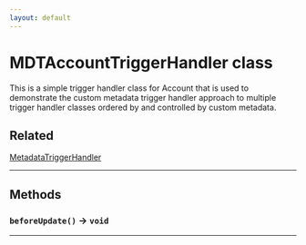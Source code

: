 ```yaml
---
layout: default
---
```

# MDTAccountTriggerHandler class

This is a simple trigger handler class for Account that is used to demonstrate the custom metadata trigger handler approach to multiple trigger handler classes ordered by and controlled by custom metadata.

## Related

[MetadataTriggerHandler](https://github.com/trailheadapps/apex-recipes/wiki/MetadataTriggerHandler.md)

---
## Methods
### `beforeUpdate()` → `void`
---
